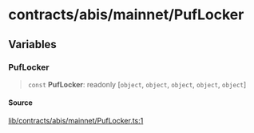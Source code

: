 # contracts/abis/mainnet/PufLocker

## Variables

### PufLocker

> `const` **PufLocker**: readonly [`object`, `object`, `object`, `object`, `object`]

#### Source

[lib/contracts/abis/mainnet/PufLocker.ts:1](https://github.com/PufferFinance/puffer-sdk/blob/d1d818887a153c4e95fcbe23c233149dda199ecd/lib/contracts/abis/mainnet/PufLocker.ts#L1)
